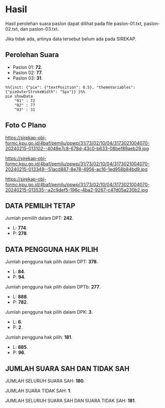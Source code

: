 # Hasil

Hasil perolehan suara paslon dapat dilihat pada file paslon-01.txt, paslon-02.txt, dan paslon-03.txt.

Jika tidak ada, artinya data tersebut belum ada pada SIREKAP.

## Perolehan Suara

 * Paslon 01: **72**.
 * Paslon 02: **77**.
 * Paslon 03: **31**.

```mermaid
%%{init: {"pie": {"textPosition": 0.5}, "themeVariables": {"pieOuterStrokeWidth": "5px"}} }%%
pie showData
    "01" : 72
    "02" : 77
    "03" : 31
```
## Foto C Plano

https://sirekap-obj-formc.kpu.go.id/4baf/pemilu/ppwp/31/73/02/10/04/3173021004070-20240215-013102--4048e7c8-678d-43c0-b633-08bef89aeb29.jpg

https://sirekap-obj-formc.kpu.go.id/4baf/pemilu/ppwp/31/73/02/10/04/3173021004070-20240215-013349--51acd887-8e78-4956-ac16-1ed958b84bd9.jpg

https://sirekap-obj-formc.kpu.go.id/4baf/pemilu/ppwp/31/73/02/10/04/3173021004070-20240215-013535--a2c9def5-196c-4ba2-9267-c47d05a230b2.jpg

## DATA PEMILIH TETAP

Jumlah pemilih dalam DPT: **242**.
 * L: **774**.
 * P: **278**.

## DATA PENGGUNA HAK PILIH

Jumlah pengguna hak pilih dalam DPT: **378**.
 * L: **84**.
 * P: **94**.

Jumlah pengguna hak pilih dalam DPTb: **277**.
 * L: **888**.
 * P: **782**.

Jumlah pengguna hak pilih dalam DPK: **3**.
 * L: **6**.
 * P: **2**.

Jumlah pengguna hak pilih: **181**.
 * L: **885**.
 * P: **96**.

## JUMLAH SUARA SAH DAN TIDAK SAH

JUMLAH SELURUH SUARA SAH: **180**.

JUMLAH SUARA TIDAK SAH: **1**.

JUMLAH SELURUH SUARA SAH DAN SUARA TIDAK SAH: **181**.
